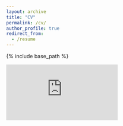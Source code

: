 ```yaml
---
layout: archive
title: "CV"
permalink: /cv/
author_profile: true
redirect_from:
  - /resume
---
```


{% include base_path %}

<embed src="https://username.github.io/mydoc.pdf" type="application/pdf"/>

